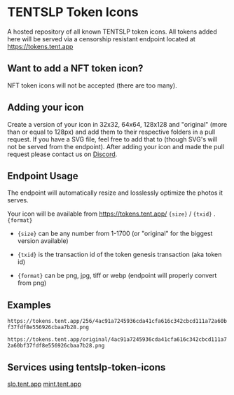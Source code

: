 # TENTSLP Token Icons

A hosted repository of all known TENTSLP token icons. All tokens added here will be served via a censorship resistant endpoint located at https://tokens.tent.app

## Want to add a NFT token icon?

NFT token icons will not be accepted (there are too many).

## Adding your icon

Create a version of your icon in 32x32, 64x64, 128x128 and "original" (more than or equal to 128px) and add them to their respective folders in a pull request. If you have a SVG file, feel free to add that to (though SVG's will not be served from the endpoint). After adding your icon and made the pull request please contact us on [Discord](https://discord.gg/78rVJcH).

## Endpoint Usage

The endpoint will automatically resize and losslessly optimize the photos it serves.

Your icon will be available from https://tokens.tent.app/ `{size}` / `{txid}` . `{format}`

* `{size}` can be any number from 1-1700 (or "original" for the biggest version available)

* `{txid}` is the transaction id of the token genesis transaction (aka token id)

* `{format}` can be png, jpg, tiff or webp (endpoint will properly convert from png)

## Examples

`https://tokens.tent.app/256/4ac91a7245936cda41cfa616c342cbcd111a72a60bf37fdf8e556926cbaa7b28.png`

`https://tokens.tent.app/original/4ac91a7245936cda41cfa616c342cbcd111a72a60bf37fdf8e556926cbaa7b28.png`

## Services using tentslp-token-icons

[slp.tent.app](https://slp.tent.app) [mint.tent.app](https://mint.tent.app)
